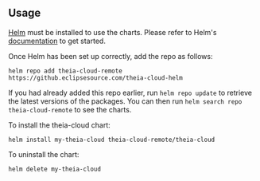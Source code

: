 ## Usage

[Helm](https://helm.sh) must be installed to use the charts.  Please refer to
Helm's [documentation](https://helm.sh/docs) to get started.

Once Helm has been set up correctly, add the repo as follows:

    helm repo add theia-cloud-remote https://github.eclipsesource.com/theia-cloud-helm

If you had already added this repo earlier, run `helm repo update` to retrieve
the latest versions of the packages.  You can then run `helm search repo
theia-cloud-remote` to see the charts.

To install the theia-cloud chart:

    helm install my-theia-cloud theia-cloud-remote/theia-cloud

To uninstall the chart:

    helm delete my-theia-cloud
